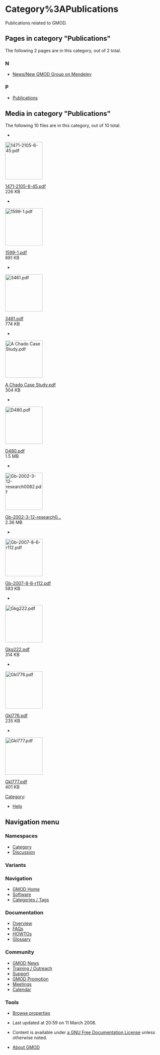 



<span id="top"></span>




# <span dir="auto">Category%3APublications</span>









Publications related to GMOD.


## Pages in category "Publications"

The following 2 pages are in this category, out of 2 total.



### N

- [News/New GMOD Group on
  Mendeley](News/New_GMOD_Group_on_Mendeley "News/New GMOD Group on Mendeley")

### P

- [Publications](Publications "Publications")




## Media in category "Publications"

The following 10 files are in this category, out of 10 total.

- 

  

  

  <a href="File:1471-2105-6-45.pdf" class="image"><img
  src="../mediawiki/skins/common/images/icons/fileicon-pdf.png"
  width="120" height="120" alt="1471-2105-6-45.pdf" /></a>

  

  

  

  [1471-2105-6-45.pdf](File:1471-2105-6-45.pdf "File:1471-2105-6-45.pdf")  
  226 KB  

  

  

- 

  

  

  <a href="File:1599-1.pdf" class="image"><img
  src="../mediawiki/skins/common/images/icons/fileicon-pdf.png"
  width="120" height="120" alt="1599-1.pdf" /></a>

  

  

  

  [1599-1.pdf](File:1599-1.pdf "File:1599-1.pdf")  
  881 KB  

  

  

- 

  

  

  <a href="File:3461.pdf" class="image"><img
  src="../mediawiki/skins/common/images/icons/fileicon-pdf.png"
  width="120" height="120" alt="3461.pdf" /></a>

  

  

  

  [3461.pdf](File:3461.pdf "File:3461.pdf")  
  774 KB  

  

  

- 

  

  

  <a href="File:A_Chado_Case_Study.pdf" class="image"><img
  src="../mediawiki/skins/common/images/icons/fileicon-pdf.png"
  width="120" height="120" alt="A Chado Case Study.pdf" /></a>

  

  

  

  [A Chado Case
  Study.pdf](File:A_Chado_Case_Study.pdf "File:A Chado Case Study.pdf")  
  304 KB  

  

  

- 

  

  

  <a href="File:D480.pdf" class="image"><img
  src="../mediawiki/skins/common/images/icons/fileicon-pdf.png"
  width="120" height="120" alt="D480.pdf" /></a>

  

  

  

  [D480.pdf](File:D480.pdf "File:D480.pdf")  
  1.5 MB  

  

  

- 

  

  

  <a href="File:Gb-2002-3-12-research0082.pdf" class="image"><img
  src="../mediawiki/skins/common/images/icons/fileicon-pdf.png"
  width="120" height="120" alt="Gb-2002-3-12-research0082.pdf" /></a>

  

  

  

  [Gb-2002-3-12-research0...](File:Gb-2002-3-12-research0082.pdf "File:Gb-2002-3-12-research0082.pdf")  
  2.36 MB  

  

  

- 

  

  

  <a href="File:Gb-2007-8-6-r112.pdf" class="image"><img
  src="../mediawiki/skins/common/images/icons/fileicon-pdf.png"
  width="120" height="120" alt="Gb-2007-8-6-r112.pdf" /></a>

  

  

  

  [Gb-2007-8-6-r112.pdf](File:Gb-2007-8-6-r112.pdf "File:Gb-2007-8-6-r112.pdf")  
  583 KB  

  

  

- 

  

  

  <a href="File:Gkg222.pdf" class="image"><img
  src="../mediawiki/skins/common/images/icons/fileicon-pdf.png"
  width="120" height="120" alt="Gkg222.pdf" /></a>

  

  

  

  [Gkg222.pdf](File:Gkg222.pdf "File:Gkg222.pdf")  
  314 KB  

  

  

- 

  

  

  <a href="File:Gkl776.pdf" class="image"><img
  src="../mediawiki/skins/common/images/icons/fileicon-pdf.png"
  width="120" height="120" alt="Gkl776.pdf" /></a>

  

  

  

  [Gkl776.pdf](File:Gkl776.pdf "File:Gkl776.pdf")  
  235 KB  

  

  

- 

  

  

  <a href="File:Gkl777.pdf" class="image"><img
  src="../mediawiki/skins/common/images/icons/fileicon-pdf.png"
  width="120" height="120" alt="Gkl777.pdf" /></a>

  

  

  

  [Gkl777.pdf](File:Gkl777.pdf "File:Gkl777.pdf")  
  401 KB  

  

  





[Category](Special%3ACategories "Special%3ACategories"):

- [Help](Category%3AHelp "Category%3AHelp")






## Navigation menu



### Namespaces

- <span id="ca-nstab-category"><a href="Category%3APublications" accesskey="c"
  title="View the category page [c]">Category</a></span>
- <span id="ca-talk"><a
  href="http://gmod.org/mediawiki/index.php?title=Category_talk:Publications&amp;action=edit&amp;redlink=1"
  accesskey="t"
  title="Discussion about the content page [t]">Discussion</a></span>


### 

### Variants[](#)








<a href="Main_Page"
style="background-image: url(../images/GMOD-cogs.png);"
title="Visit the main page"></a>


### Navigation



- <span id="n-GMOD-Home">[GMOD Home](Main_Page)</span>
- <span id="n-Software">[Software](GMOD_Components)</span>
- <span id="n-Categories-.2F-Tags">[Categories /
  Tags](Categories)</span>




### Documentation



- <span id="n-Overview">[Overview](Overview)</span>
- <span id="n-FAQs">[FAQs](Category%3AFAQ)</span>
- <span id="n-HOWTOs">[HOWTOs](Category%3AHOWTO)</span>
- <span id="n-Glossary">[Glossary](Glossary)</span>




### Community



- <span id="n-GMOD-News">[GMOD News](GMOD_News)</span>
- <span id="n-Training-.2F-Outreach">[Training /
  Outreach](Training_and_Outreach)</span>
- <span id="n-Support">[Support](Support)</span>
- <span id="n-GMOD-Promotion">[GMOD Promotion](GMOD_Promotion)</span>
- <span id="n-Meetings">[Meetings](Meetings)</span>
- <span id="n-Calendar">[Calendar](Calendar)</span>




### Tools

- <span id="t-smwbrowselink"><a href="Special%3ABrowse/Category%3APublications" rel="smw-browse">Browse
  properties</a></span>



- <span id="footer-info-lastmod">Last updated at 20:59 on 11 March
  2008.</span>
<!-- - <span id="footer-info-viewcount">14,345 page views.</span> -->
- <span id="footer-info-copyright">Content is available under
  <a href="http://www.gnu.org/licenses/fdl-1.3.html" class="external"
  rel="nofollow">a GNU Free Documentation License</a> unless otherwise
  noted.</span>

<!-- -->

- <span id="footer-places-about">[About
  GMOD](GMOD%3AAbout "GMOD%3AAbout")</span>

<!-- -->





